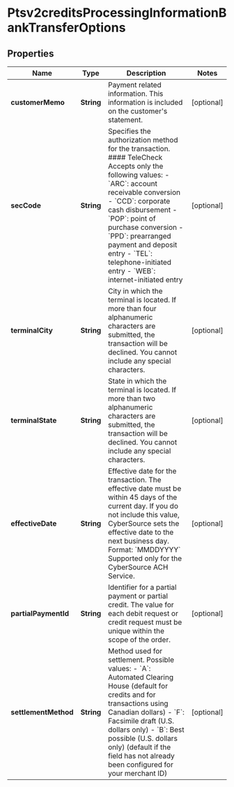 
# Ptsv2creditsProcessingInformationBankTransferOptions

## Properties
Name | Type | Description | Notes
------------ | ------------- | ------------- | -------------
**customerMemo** | **String** | Payment related information.  This information is included on the customer&#39;s statement.  |  [optional]
**secCode** | **String** | Specifies the authorization method for the transaction.  #### TeleCheck Accepts only the following values: - &#x60;ARC&#x60;: account receivable conversion - &#x60;CCD&#x60;: corporate cash disbursement - &#x60;POP&#x60;: point of purchase conversion - &#x60;PPD&#x60;: prearranged payment and deposit entry - &#x60;TEL&#x60;: telephone-initiated entry - &#x60;WEB&#x60;: internet-initiated entry  |  [optional]
**terminalCity** | **String** | City in which the terminal is located. If more than four alphanumeric characters are submitted, the transaction will be declined.  You cannot include any special characters.  |  [optional]
**terminalState** | **String** | State in which the terminal is located. If more than two alphanumeric characters are submitted, the transaction will be declined.  You cannot include any special characters.  |  [optional]
**effectiveDate** | **String** | Effective date for the transaction. The effective date must be within 45 days of the current day. If you do not include this value, CyberSource sets the effective date to the next business day.  Format: &#x60;MMDDYYYY&#x60;  Supported only for the CyberSource ACH Service.  |  [optional]
**partialPaymentId** | **String** | Identifier for a partial payment or partial credit.  The value for each debit request or credit request must be unique within the scope of the order.  |  [optional]
**settlementMethod** | **String** | Method used for settlement.  Possible values: - &#x60;A&#x60;: Automated Clearing House (default for credits and for transactions using Canadian dollars) - &#x60;F&#x60;: Facsimile draft (U.S. dollars only) - &#x60;B&#x60;: Best possible (U.S. dollars only) (default if the field has not already been configured for your merchant ID)  |  [optional]



